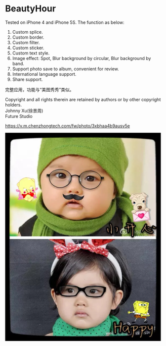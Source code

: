 # BeautyHour
  
Tested on iPhone 4 and iPhone 5S. The function as below:  
1.	Custom splice.  
2.  Custom border.  
3.  Custom filter.   
4.  Custom sticker.  
5.  Custom text style.  
6.  Image effect: Spot, Blur background by circular, Blur background by band.  
7.  Support photo save to album, convenient for review.  
8.  International language support.  
9.  Share support.  

完整应用，功能与“美图秀秀”类似。   

Copyright and all rights therein are retained by authors or by other copyright holders.  
Johnny Xu(徐景周)  
Future Studio

https://v.m.chenzhongtech.com/fw/photo/3xbhaa4b9ausv5e

![Demo](https://github.com/xujingzhou/BeautyHour/blob/master/IMG_0180.JPG)  
